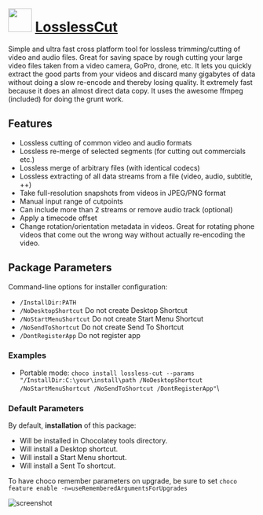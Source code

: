 ﻿# <img src="https://cdn.jsdelivr.net/gh/chtof/chocolatey-packages/automatic/lossless-cut/lossless-cut.png" width="48" height="48"/> [LosslessCut](https://chocolatey.org/packages/lossless-cut)

Simple and ultra fast cross platform tool for lossless trimming/cutting of video and audio files. Great for saving space by rough cutting your large video files taken from a video camera, GoPro, drone, etc. It lets you quickly extract the good parts from your videos and discard many gigabytes of data without doing a slow re-encode and thereby losing quality. It extremely fast because it does an almost direct data copy. It uses the awesome ffmpeg (included) for doing the grunt work.

## Features
- Lossless cutting of common video and audio formats
- Lossless re-merge of selected segments (for cutting out commercials etc.)
- Lossless merge of arbitrary files (with identical codecs)
- Lossless extracting of all data streams from a file (video, audio, subtitle, ++)
- Take full-resolution snapshots from videos in JPEG/PNG format
- Manual input range of cutpoints
- Can include more than 2 streams or remove audio track (optional)
- Apply a timecode offset
- Change rotation/orientation metadata in videos. Great for rotating phone videos that come out the wrong way without actually re-encoding the video.

## Package Parameters
Command-line options for installer configuration:
- `/InstallDir:PATH`
- `/NoDesktopShortcut` Do not create Desktop Shortcut
- `/NoStartMenuShortcut` Do not create Start Menu Shortcut
- `/NoSendToShortcut` Do not create Send To Shortcut
- `/DontRegisterApp` Do not register app

### Examples
- Portable mode:
`choco install lossless-cut --params "/InstallDir:C:\your\install\path /NoDesktopShortcut /NoStartMenuShortcut /NoSendToShortcut /DontRegisterApp"`\

### Default Parameters
By default, **installation** of this package:
- Will be installed in Chocolatey tools directory.
- Will install a Desktop shortcut.
- Will install a Start Menu shortcut.
- Will install a Sent To shortcut.

To have choco remember parameters on upgrade, be sure to set `choco feature enable -n=useRememberedArgumentsForUpgrades`

![screenshot](https://cdn.jsdelivr.net/gh/chtof/chocolatey-packages/automatic/lossless-cut/screenshot.gif)
